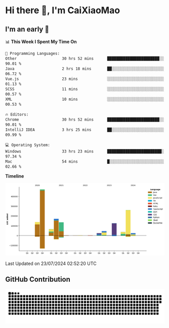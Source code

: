 # Hi there 👋, I'm CaiXiaoMao

## I'm an early 🐤
<!--START_SECTION:waka-->
📊 **This Week I Spent My Time On** 

```text
💬 Programming Languages: 
Other                    30 hrs 52 mins      ███████████████████████░░   90.01 % 
Java                     2 hrs 18 mins       ██░░░░░░░░░░░░░░░░░░░░░░░   06.72 % 
Vue.js                   23 mins             ░░░░░░░░░░░░░░░░░░░░░░░░░   01.13 % 
SCSS                     11 mins             ░░░░░░░░░░░░░░░░░░░░░░░░░   00.57 % 
XML                      10 mins             ░░░░░░░░░░░░░░░░░░░░░░░░░   00.53 % 

🔥 Editors: 
Chrome                   30 hrs 52 mins      ███████████████████████░░   90.01 % 
IntelliJ IDEA            3 hrs 25 mins       ██░░░░░░░░░░░░░░░░░░░░░░░   09.99 % 

💻 Operating System: 
Windows                  33 hrs 23 mins      ████████████████████████░   97.34 % 
Mac                      54 mins             █░░░░░░░░░░░░░░░░░░░░░░░░   02.66 % 
```

**Timeline**

![Lines of Code chart](https://raw.githubusercontent.com/caixiaomao/caixiaomao/main/assets/bar_graph.png)


 Last Updated on 23/07/2024 02:52:20 UTC
<!--END_SECTION:waka-->

## GitHub Contribution
<picture>
  <source media="(prefers-color-scheme: dark)" srcset="/dist/snake/github-contribution-grid-snake-dark.svg" />
  <source media="(prefers-color-scheme: light)" srcset="/dist/snake/github-contribution-grid-snake.svg" />
  <img alt="github contribution grid snake animation" src="/dist/snake/github-contribution-grid-snake.svg" />
</picture>
